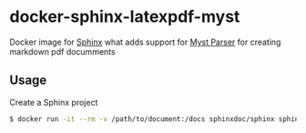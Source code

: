 # docker-sphinx-latexpdf-myst

Docker image for [Sphinx](https://www.sphinx-doc.org/) what adds support for [Myst Parser](https://myst-parser.readthedocs.io/en/latest/) for creating markdown pdf documments

## Usage

Create a Sphinx project

```sh
$ docker run -it --rm -v /path/to/document:/docs sphinxdoc/sphinx sphinx-quickstart
```
